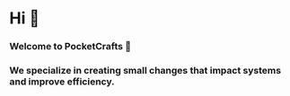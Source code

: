 #  Hi 👋


### Welcome to PocketCrafts 🎁


### We specialize in creating small changes that impact systems and improve efficiency.
